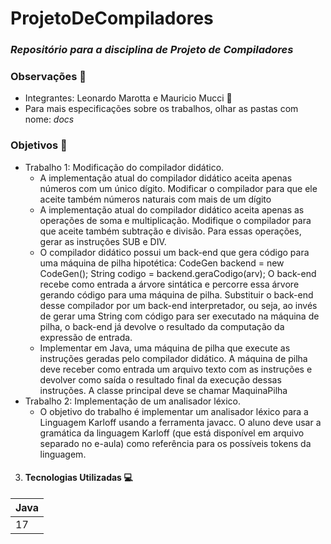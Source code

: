 # ProjetoDeCompiladores

### _Repositório para a disciplina de Projeto de Compiladores_

### Observações 🚩

* Integrantes: Leonardo Marotta e Mauricio Mucci 🤝
* Para mais especificações sobre os trabalhos, olhar as pastas com nome: _docs_

### Objetivos 🎯

* Trabalho 1: Modificação do compilador didático.
  * A implementação atual do compilador didático aceita apenas números com um único
    dígito. Modificar o compilador para que ele aceite também números naturais com mais
    de um dígito
  * A implementação atual do compilador didático aceita apenas as operações de soma e
    multiplicação. Modifique o compilador para que aceite também subtração e divisão.
    Para essas operações, gerar as instruções SUB e DIV.
  * O compilador didático possui um back-end que gera código para uma máquina de pilha
    hipotética:
    CodeGen backend = new CodeGen();
    String codigo = backend.geraCodigo(arv);
    O back-end recebe como entrada a árvore sintática e percorre essa árvore gerando código
    para uma máquina de pilha. Substituir o back-end desse compilador por um back-end
    interpretador, ou seja, ao invés de gerar uma String com código para ser executado na
    máquina de pilha, o back-end já devolve o resultado da computação da expressão de
    entrada.
  * Implementar em Java, uma máquina de pilha que execute as instruções geradas pelo
    compilador didático. A máquina de pilha deve receber como entrada um arquivo texto
    com as instruções e devolver como saída o resultado final da execução dessas instruções.
    A classe principal deve se chamar MaquinaPilha
* Trabalho 2: Implementação de um analisador léxico.
  * O objetivo do trabalho é implementar um analisador léxico para a Linguagem Karloff
    usando a ferramenta javacc. O aluno deve usar a gramática da linguagem Karloff (que
    está disponível em arquivo separado no e-aula) como referência para os possíveis tokens
    da linguagem.

3. #### Tecnologias Utilizadas 💻

| Java |
|------|
|  17  |
